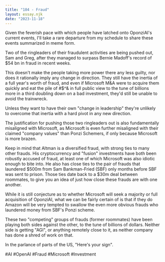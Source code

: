```yaml
---
title: "104 - Fraud"
layout: essay.njk
date: "2023-11-18"
---
```


Given the feverish pace with which people have latched onto OponziAI's current events, I'll take a rare departure from my schedule to share these events summarized in meme form.

Two of the ringleaders of their fraudulent activities are being pushed out, Sam and Greg, after they managed to surpass Bernie Madoff's record of $54 bn in fraud in recent weeks.

This doesn't make the people taking more power there any less guilty, nor does it rationally imply any change in direction. They still have the inertia of a full year's worth of fraud, and even if Microsoft M&A were to acquire them quickly and eat the pile of #$^& in full public view to the tune of billions more in a third doubling down on a bad investment, they'd still be unable to avoid the trainwreck.

Unless they want to have their own "change in leadership" they're unlikely to overcome that inertia with a hard pivot in any new direction.

The justification for pushing those two ringleaders out is also fundamentally misaligned with Microsoft, as Microsoft is even further misaligned with their claimed "company values" than Ponzi Schemers, if only because Microsoft is more brazen.

Keep in mind that Altman is a diversified fraud, with strong ties to many other frauds. His cryptocurrency and "fusion" investments have both been robustly accused of fraud, at least one of which Microsoft was also idiotic enough to bite into. He also has close ties to the pair of frauds that laundered $500m from Sam Bankman-Fried (SBF) only months before SBF was sent to prison. Those ties date back to a $30m deal between roommates, to give you an idea of just how close these frauds are with one another.

While it is still conjecture as to whether Microsoft will seek a majority or full acquisition of OponziAI, what we can be fairly certain of is that if they do Amazon will be very tempted to swallow the even more obvious frauds who laundered money from SBF's Ponzi scheme.

These two "competing" groups of frauds (former roommates) have been playing both sides against the other, to the tune of billions of dollars. Neither side is getting "AGI", or anything remotely close to it, as neither company has done a shred of work on that.

In the parlance of parts of the US, "Here's your sign".

#AI #OpenAI #Fraud #Microsoft #Investment
